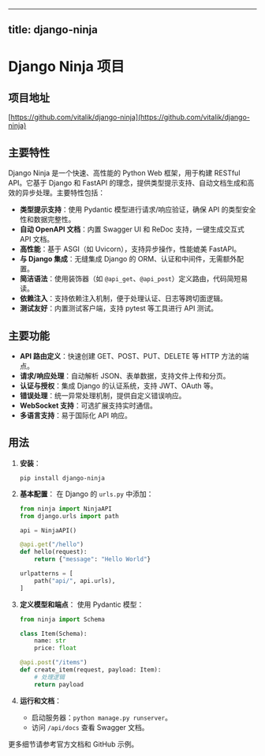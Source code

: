 
---
title: django-ninja
---

# Django Ninja 项目

## 项目地址
[https://github.com/vitalik/django-ninja](https://github.com/vitalik/django-ninja)

## 主要特性
Django Ninja 是一个快速、高性能的 Python Web 框架，用于构建 RESTful API。它基于 Django 和 FastAPI 的理念，提供类型提示支持、自动文档生成和高效的异步处理。主要特性包括：
- **类型提示支持**：使用 Pydantic 模型进行请求/响应验证，确保 API 的类型安全性和数据完整性。
- **自动 OpenAPI 文档**：内置 Swagger UI 和 ReDoc 支持，一键生成交互式 API 文档。
- **高性能**：基于 ASGI（如 Uvicorn），支持异步操作，性能媲美 FastAPI。
- **与 Django 集成**：无缝集成 Django 的 ORM、认证和中间件，无需额外配置。
- **简洁语法**：使用装饰器（如 `@api_get`、`@api_post`）定义路由，代码简短易读。
- **依赖注入**：支持依赖注入机制，便于处理认证、日志等跨切面逻辑。
- **测试友好**：内置测试客户端，支持 pytest 等工具进行 API 测试。

## 主要功能
- **API 路由定义**：快速创建 GET、POST、PUT、DELETE 等 HTTP 方法的端点。
- **请求/响应处理**：自动解析 JSON、表单数据，支持文件上传和分页。
- **认证与授权**：集成 Django 的认证系统，支持 JWT、OAuth 等。
- **错误处理**：统一异常处理机制，提供自定义错误响应。
- **WebSocket 支持**：可选扩展支持实时通信。
- **多语言支持**：易于国际化 API 响应。

## 用法
1. **安装**：
   ```
   pip install django-ninja
   ```

2. **基本配置**：
   在 Django 的 `urls.py` 中添加：
   ```python
   from ninja import NinjaAPI
   from django.urls import path

   api = NinjaAPI()

   @api.get("/hello")
   def hello(request):
       return {"message": "Hello World"}

   urlpatterns = [
       path("api/", api.urls),
   ]
   ```

3. **定义模型和端点**：
   使用 Pydantic 模型：
   ```python
   from ninja import Schema

   class Item(Schema):
       name: str
       price: float

   @api.post("/items")
   def create_item(request, payload: Item):
       # 处理逻辑
       return payload
   ```

4. **运行和文档**：
   - 启动服务器：`python manage.py runserver`。
   - 访问 `/api/docs` 查看 Swagger 文档。

更多细节请参考官方文档和 GitHub 示例。